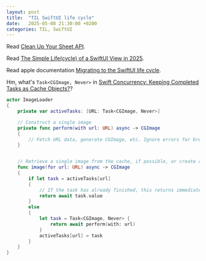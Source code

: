 ```yaml
---
layout: post
title:  "TIL SwiftUI life cycle"
date:   2025-05-08 21:30:00 +0200
categories: TIL, SwiftUI
---
```

Read [Clean Up Your Sheet API](https://medium.com/@jpmtech/clean-up-your-sheet-api-7763b796cd94).

Read [The Simple Life(cycle) of a SwiftUI View in 2025](https://captainswiftui.substack.com/p/the-simple-lifecycle-of-a-swiftui).

Read apple documentation [Migrating to the SwiftUI life cycle](https://developer.apple.com/documentation/swiftui/migrating-to-the-swiftui-life-cycle).

Hm, what's `Task<CGImage, Never>` in [Swift Concurrency: Keeping Completed Tasks as Cache Objects?](https://forums.swift.org/t/swift-concurrency-keeping-completed-tasks-as-cache-objects/70796)?

```swift
actor ImageLoader
{
    private var activeTasks: [URL: Task<CGImage, Never>]

    // Construct a single image
    private func perform(with url: URL) async -> CGImage
    {
        // Fetch URL data, generate CGImage, etc. Ignore errors for brevity.
    }


    // Retrieve a single image from the cache, if possible, or create a new Task if needed.
    func image(for url: URL) async -> CGImage
    {
        if let task = activeTasks[url] 
        {
            // If the task has already finished, this returns immediately.
            return await task.value
        }
        else
        {
            let task = Task<CGImage, Never> {
                return await perform(with: url)
            }
            activeTasks[url] = task
        }
    }
}
```
